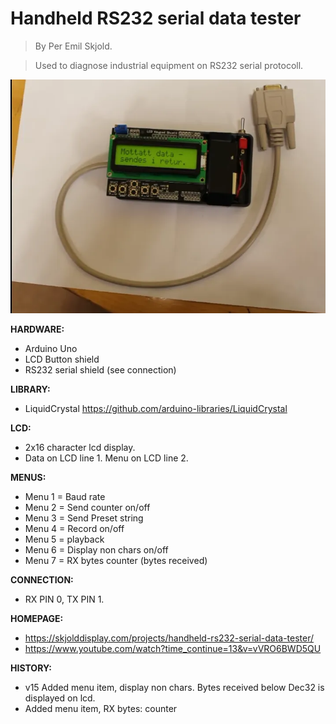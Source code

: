 # Handheld RS232 serial data tester

>By Per Emil Skjold.

>Used to diagnose industrial equipment on RS232 serial protocoll.

![alt text](serial.png)

**HARDWARE:**
- Arduino Uno
- LCD Button shield
- RS232 serial shield (see connection)

**LIBRARY:**
- LiquidCrystal https://github.com/arduino-libraries/LiquidCrystal

**LCD:**
- 2x16 character lcd display.
- Data on LCD line 1. Menu on LCD line 2.

**MENUS:**
- Menu 1 = Baud rate
- Menu 2 = Send counter on/off
- Menu 3 = Send Preset string
- Menu 4 = Record on/off
- Menu 5 = playback
- Menu 6 = Display non chars on/off
- Menu 7 = RX bytes counter (bytes received)

**CONNECTION:**
- RX PIN 0, TX PIN 1.

**HOMEPAGE:**
- https://skjolddisplay.com/projects/handheld-rs232-serial-data-tester/
- https://www.youtube.com/watch?time_continue=13&v=vVRO6BWD5QU

**HISTORY:**
- v15 Added menu item, display non chars. Bytes received below Dec32 is displayed on lcd.
- Added menu item, RX bytes: counter

